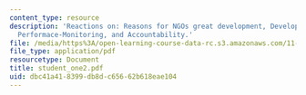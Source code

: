 ```yaml
---
content_type: resource
description: 'Reactions on: Reasons for NGOs great development, Development Risks,
  Performace-Monitoring, and Accountability.'
file: /media/https%3A/open-learning-course-data-rc.s3.amazonaws.com/11-363-civil-society-and-the-environment-spring-2005/dbc41a418399db8dc65662b618eae104_student_one2.pdf
file_type: application/pdf
resourcetype: Document
title: student_one2.pdf
uid: dbc41a41-8399-db8d-c656-62b618eae104
---
```

